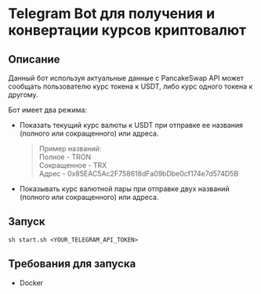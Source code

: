 # Telegram Bot для получения и конвертации курсов криптовалют

## Описание
Данный бот используя актуальные данные с PancakeSwap API может сообщать пользователю курс токена к USDT, либо курс одного токена к другому.

Бот имеет два режима:
* Показать текущий курс валюты к USDT при отправке ее названия (полного или сокращенного) или адреса.
	> Пример названий:  
	> Полное - TRON  
	> Сокращенное - TRX  
	> Адрес - 0x85EAC5Ac2F758618dFa09bDbe0cf174e7d574D5B  
* Показывать курс валютной пары при отправке двух названий (полного или сокращенного) или адреса.


## Запуск
```
sh start.sh <YOUR_TELEGRAM_API_TOKEN>
```

## Требования для запуска
* Docker

